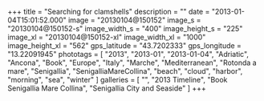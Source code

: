 +++
title = "Searching for clamshells"
description = ""
date = "2013-01-04T15:01:52.000"
image = "20130104@150152"
image_s = "20130104@150152-s"
image_width_s = "400"
image_height_s = "225"
image_xl = "20130104@150152-xl"
image_width_xl = "1000"
image_height_xl = "562"
gps_latitude = "43.7202333"
gps_longitude = "13.22091945"
phototags = [ "2013", "2013-01", "2013-01-04", "Adriatic", "Ancona", "Book", "Europe", "Italy", "Marche", "Mediterranean", "Rotonda a mare", "Senigallia", "SenigalliaMareCollina", "beach", "cloud", "harbor", "morning", "sea", "winter" ]
galleries = [ "", "2013 Timeline", "Book Senigallia Mare Collina", "Senigallia City and Seaside" ]
+++
